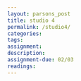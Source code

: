 ```yaml
---  
layout: parsons_post  
title: studio 4 
permalink: /studio4/  
categories:   
tags:  
assignment: 
description: 
assignment-due: 02/03
readings: 
---  
```

